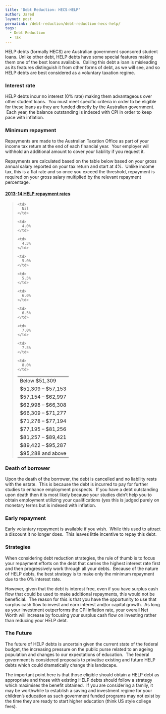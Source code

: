 ```yaml
---
title: 'Debt Reduction: HECS-HELP'
author: Jared
layout: post
permalink: /debt-reduction/debt-reduction-hecs-help/
tags:
  - Debt Reduction
  - Tax
---
```

HELP debts (formally HECS) are Australian government sponsored student loans. Unlike other debt, HELP debts have some special features making them one of the best loans available.  Calling this debt a loan is misleading as its features distinguish it from other forms of debt, as we will see, and so HELP debts are best considered as a voluntary taxation regime.

### Interest rate

HELP debts incur no interest (0% rate) making them advantageous over other student loans.  You must meet specific criteria in order to be eligible for these loans as they are funded directly by the Australian government.  Each year, the balance outstanding is indexed with CPI in order to keep pace with inflation.

### Minimum repayment

Repayments are made to the Australian Taxation Office as part of your income tax return at the end of each financial year.  Your employer will withhold an additional amount to cover your liability if you request it.

Repayments are calculated based on the table below based on your gross annual salary reported on your tax return and start at 4%.  Unlike income tax, this is a flat rate and so once you exceed the threshold, repayment is required on your gross salary multiplied by the relevant repayment percentage.

#### [2013-14 HELP repayment rates][1]

> <table>
>   <tr>
>     <td>
>       Below $51,309
>     </td>
>     
>     <td>
>       Nil
>     </td>
>   </tr>
>   
>   <tr>
>     <td>
>       $51,309 &#8211; $57,153
>     </td>
>     
>     <td>
>       4.0%
>     </td>
>   </tr>
>   
>   <tr>
>     <td>
>       $57,154 &#8211; $62,997
>     </td>
>     
>     <td>
>       4.5%
>     </td>
>   </tr>
>   
>   <tr>
>     <td>
>       $62,998 &#8211; $66,308
>     </td>
>     
>     <td>
>       5.0%
>     </td>
>   </tr>
>   
>   <tr>
>     <td>
>       $66,309 &#8211; $71,277
>     </td>
>     
>     <td>
>       5.5%
>     </td>
>   </tr>
>   
>   <tr>
>     <td>
>       $71,278 &#8211; $77,194
>     </td>
>     
>     <td>
>       6.0%
>     </td>
>   </tr>
>   
>   <tr>
>     <td>
>       $77,195 &#8211; $81,256
>     </td>
>     
>     <td>
>       6.5%
>     </td>
>   </tr>
>   
>   <tr>
>     <td>
>       $81,257 &#8211; $89,421
>     </td>
>     
>     <td>
>       7.0%
>     </td>
>   </tr>
>   
>   <tr>
>     <td>
>       $89,422 &#8211; $95,287
>     </td>
>     
>     <td>
>       7.5%
>     </td>
>   </tr>
>   
>   <tr>
>     <td>
>       $95,288 and above
>     </td>
>     
>     <td>
>       8.0%
>     </td>
>   </tr>
> </table>

### Death of borrower

Upon the death of the borrower, the debt is cancelled and no liability rests with the estate.  This is because the debt is incurred to pay for further studies to enhance employment prospects.  If you have a debt outstanding upon death then it is most likely because your studies didn’t help you to obtain employment utilizing your qualifications (yes this is judged purely on monetary terms but is indexed with inflation.

### Early repayment

Early voluntary repayment is available if you wish.  While this used to attract a discount it no longer does.  This leaves little incentive to repay this debt.

### Strategies

When considering debt reduction strategies, the rule of thumb is to focus your repayment efforts on the debt that carries the highest interest rate first and then progressively work through all your debts.  Because of the nature of HELP debts, the best strategy is to make only the minimum repayment due to the 0% interest rate.

However, given that the debt is interest free, even if you have surplus cash flow that could be used to make additional repayments, this would not be beneficial.  The reason for this is that you have the opportunity to use that surplus cash flow to invest and earn interest and/or capital growth.  As long as your investment outperforms the CPI inflation rate, your overall Net Worth will increase by focusing your surplus cash flow on investing rather than reducing your HELP debt.

### The Future

The future of HELP debts is uncertain given the current state of the federal budget, the increasing pressure on the public purse related to an ageing population and changes to our expectations of education.  The federal government is considered proposals to privatise existing and future HELP debts which could dramatically change this landscape.

The important point here is that those eligible should obtain a HELP debt as appropriate and those with existing HELP debts should follow a strategy which maximises the benefit obtained.  If you are considering a family, it may be worthwhile to establish a saving and investment regime for your children’s education as such government funded programs may not exist by the time they are ready to start higher education (think US style college fees).

 [1]: http://www.ato.gov.au/Rates/HELP-repayment-thresholds-and-rates/

